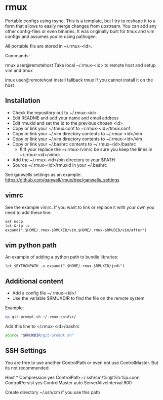 rmux
====

Portable configs using rsync. This is a template, but I try to reshape it to a form that allows 
to easily merge changes from upstream. You can add any other config-files or even binaries.
It was originally built for tmux and vim configs and assumes you're using pathogen.

All portable file are stored in ~/.rmux-\<id\>.

Commands:

rmux user@remotehost
	Take local ~/.rmux-\<id\> to remote host and setup vim and tmux

imux user@remotehost
	Install fallback tmux if you cannot install it on the host


Installation
------------

* Check the repository out to ~/.rmux-\<id\>
* Edit README and add your name and email address
* Edit rmuxid and set the id to the previous chosen \<id\>
* Copy or link your ~/.tmux.conf to ~/.rmux-\<id\>/tmux.conf
* Copy or link your ~/.vim directory contents to ~/.rmux-\<id\>/vim
* Copy or link your ~/.vim directory contents to ~/.rmux-\<id\>/vim
* Copy or link your ~/.bashrc contents to ~/.rmux-\<id\>/bashrc
  * !! If your replace the ~/.rmux-<id>/vimrc be sure you keep the lines in ~/.rmux-\<id\>/vimrc
* Add the ~/.rmux-\<id\>/bin directory to your $PATH
* Source ~/.rmux-\<id\>/rmuxid in your ~/.bashrc

See ganwells settings as an example:
https://github.com/ganwell/rmux/tree/ganwells_settings

vimrc
-----

See the example vimrc. If you want to link or replace it with your own you need
to add these line:

````vimrc
set nocp
let &rtp .= expand(",$HOME/.rmux-$RMUXID/vim,$HOME/.rmux-$RMUDID/vim/after")
````

vim python path
---------------

An example of adding a python path to bundle libraries:

````vimrc
let $PYTHONPATH .= expand(":$HOME/.rmux-$RMUXID/jedi")
````

Additional content
------------------

* Add a config file ~/.rmux-\<id\>/
* Use the variable $RMUXDIR to find the file on the remote system

Example:

````bash
cp git-prompt.sh ~/.rmux-\<id\>/
````

Add this line to ~/.rmux-\<id\>/bashrc

````bash
source "$RMUXDIR/git-prompt.sh"
````


SSH Settings
------------

You are free to use another ControlPath or even not use ControlMaster. But its
not recommended.

Host *
	Compression yes
	ControlPath ~/.ssh/cm/%r@%h:%p.conn
	ControlPersist yes
	ControlMaster auto
	ServerAliveInterval 600

Create directory ~/.ssh/cm if you use this path
